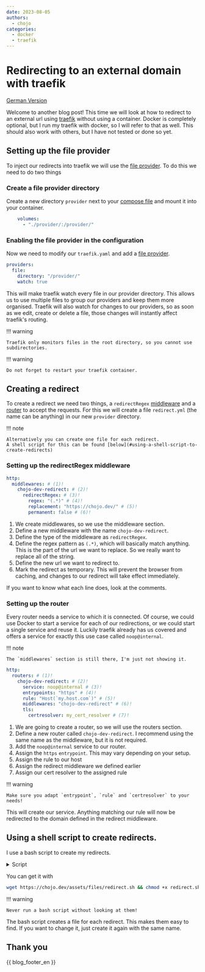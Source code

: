 ```yaml
---
date: 2023-08-05
authors:
  - chojo  
categories:
  - docker
  - traefik
---
```



# Redirecting to an external domain with traefik

[German Version](../de/docker_traefik_redirect.md)

Welcome to another blog post!
This time we will look at how to redirect to an external url using [traefik](https://doc.traefik.io/traefik/) without using a container.
Docker is completely optional, but I run my traefik with docker, so I will refer to that as well.
This should also work with others, but I have not tested or done so yet.

<!-- more -->

## Setting up the file provider

To inject our redirects into traefik we will use the [file provider](https://doc.traefik.io/traefik/providers/file/).
To do this we need to do two things

### Create a file provider directory

Create a new directory `provider` next to your [compose file](https://docs.docker.com/compose/compose-file/compose-file-v3/) and mount it into your container.

```yml
    volumes:
      - "./provider/:/provider/"
```

### Enabling the file provider in the configuration

Now we need to modify our `traefik.yaml` and add a [file provider](https://doc.traefik.io/traefik/providers/file/).

```yml
providers:
  file:
    directory: "/provider/"
    watch: true
```

This will make traefik watch every file in our provider directory.
This allows us to use multiple files to group our providers and keep them more organised.
Traefik will also watch for changes to our providers, so as soon as we edit, create or delete a file, those changes will instantly affect traefik's routing.

!!! warning

    Traefik only monitors files in the root directory, so you cannot use subdirectories.

!!! warning

    Do not forget to restart your traefik container.

## Creating a redirect

To create a redirect we need two things, a `redirectRegex` [middleware](https://doc.traefik.io/traefik/middlewares/http/redirectregex/) and a [router](https://doc.traefik.io/traefik/routing/routers/) to accept the requests.
For this we will create a file `redirect.yml` (the name can be anything) in our new `provider` directory.

!!! note
    
    Alternatively you can create one file for each redirect.
    A shell script for this can be found [below](#using-a-shell-script-to-create-redirects)

### Setting up the redirectRegex middleware

```yaml
http:
  middlewares: # (1)!
    chojo-dev-redirect: # (2)!
      redirectRegex: # (3)!
        regex: "(.*)" # (4)!
        replacement: "https://chojo.dev/" # (5)!
        permanent: false # (6)!
```

1. We create middlewares, so we use the middleware section.
2. Define a new middleware with the name `chojo-dev-redirect`.
3. Define the type of the middleware as `redirectRegex`.
4. Define the regex pattern as `(.*)`, which will basically match anything. 
This is the part of the url we want to replace.
So we really want to replace all of the string.
5. Define the new url we want to redirect to.
6. Mark the redirect as temporary.
This will prevent the browser from caching, and changes to our redirect will take effect immediately.

If you want to know what each line does, look at the comments.

### Setting up the router

Every router needs a service to which it is connected.
Of course, we could use Docker to start a service for each of our redirections, or we could start a single service and reuse it.
Luckily traefik already has us covered and offers a service for exactly this use case called `noop@internal`.

!!! note

    The `middlewares` section is still there, I'm just not showing it.

```yaml
http:
  routers: # (1)!
    chojo-dev-redirect: # (2)!
      service: noop@internal # (3)!
      entrypoints: "https" # (4)!
      rule: "Host(`my.host.com`)" # (5)!
      middlewares: "chojo-dev-redirect" # (6)!
      tls:
        certresolver: my_cert_resolver # (7)!
```

1. We are going to create a router, so we will use the routers section.
2. Define a new router called `chojo-dev-redirect`. I recommend using the same name as the middleware, but it is not required.
3. Add the `noop@internal` service to our router.
4. Assign the `https` `entrypoint`. This may vary depending on your setup.
5. Assign the rule to our host
6. Assign the redirect middleware we defined earlier
7. Assign our cert resolver to the assigned rule

!!! warning

    Make sure you adapt `entrypoint`, `rule` and `certresolver` to your needs!

This will create our service.
Anything matching our rule will now be redirected to the domain defined in the redirect middleware.

## Using a shell script to create redirects.

I use a bash script to create my redirects.


<details>
<summary>Script</summary>

```shell
#!/usr/bin/env sh

read -rp "Enter the name for the router and middleware: " NAME
if [ -z "$NAME" ]; then
    echo "Name cannot be empty. Exiting..."
    exit 1
fi

read -rp "Enter the target URL you want to redirect to: " TARGET
if [ -z "$TARGET" ]; then
    echo "Target URL cannot be empty. Exiting..."
    exit 1
fi

read -rp "Enter the host that should be redirected: " HOST
if [ -z "$HOST" ]; then
    echo "Host cannot be empty. Exiting..."
    exit 1
fi

read -rp "Enter the cert resolver: " CERT
if [ -z "$CERT" ]; then
    echo "Cert resolver cannot be empty. Exiting..."
    exit 1
fi

read -rp "Do you want the redirection to be permanent? [y/N]: " PERMANENT_INPUT
PERMANENT_INPUT=${PERMANENT_INPUT:-n}

PERMANENT=false

if [ "${PERMANENT_INPUT}" = "y" ] || [ "${PERMANENT_INPUT}" = "Y" ]; then
  PERMANENT=true
elif [ "${PERMANENT_INPUT}" != "n" ] && [ "${PERMANENT_INPUT}" != "N" ]; then
  echo "Invalid input for permanent value."
  exit 1
fi

TEXT="http:
  middlewares:
    ${NAME}-redirect:
      redirectRegex:
        regex: \"(.*)\"
        replacement: \"${TARGET}\"
        permanent: ${PERMANENT}
  routers:
    ${NAME}-redirect:
      service: noop@internal
      entrypoints: \"https\"
      rule: \"Host(\`${HOST}\`)\"
      middlewares: \"${NAME}-redirect\"
      tls:
        certresolver: ${CERT}"

echo "$TEXT" > "${NAME}-redirect.yml"
echo "$TEXT"
echo "File ${NAME}-redirect.yml created."
```

</details>

You can get it with

```sh
wget https://chojo.dev/assets/files/redirect.sh && chmod +x redirect.sh
```

!!! warning

    Never run a bash script without looking at them!

The bash script creates a file for each redirect.
This makes them easy to find.
If you want to change it, just create it again with the same name.

## Thank you

{{ blog_footer_en }}
